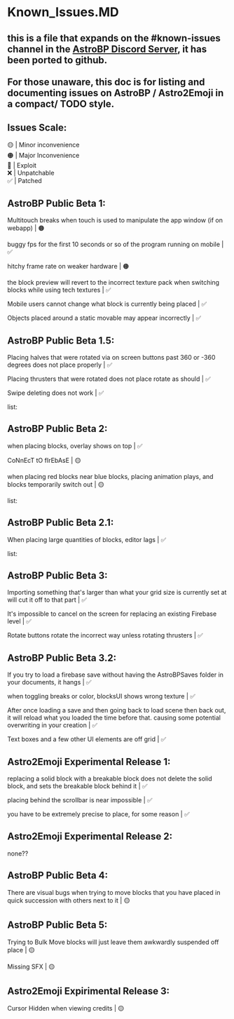 # Known_Issues.MD
## this is a file that expands on the #known-issues channel in the [AstroBP Discord Server](https://discord.gg/nNkDE5HH9M), it has been ported to github.<br><br>For those unaware, this doc is for listing and documenting issues on AstroBP / Astro2Emoji in a compact/ TODO style.

## Issues Scale:
🟡 | Minor inconvenience <br>
🟠 | Major Inconvenience <br>
🔴 | Exploit <br>
❌ | Unpatchable <br>
✅ | Patched <br>

## **AstroBP Public Beta 1:**

Multitouch breaks when touch is used to manipulate the app window (if on webapp) | 🟠

buggy fps for the first 10 seconds or so of the program running on mobile | ✅

hitchy frame rate on weaker hardware | 🟠

the block preview will revert to the incorrect texture pack when switching blocks while using tech textures | ✅

Mobile users cannot change what block is currently being placed | ✅

Objects placed around a static movable may appear incorrectly | ✅

## **AstroBP Public Beta 1.5:**

Placing halves that were rotated via on screen buttons past 360 or -360 degrees does not place properly | ✅

Placing thrusters that were rotated does not place rotate as should | ✅

Swipe deleting does not work | ✅

list:

## **AstroBP Public Beta 2:**

when placing blocks, overlay shows on top | ✅

CoNnEcT tO fIrEbAsE | 🟡

when placing red blocks near blue blocks, placing animation plays, and blocks temporarily switch out | 🟡

list:

## **AstroBP Public Beta 2.1:**

When placing large quantities of blocks, editor lags | ✅

list:

## **AstroBP Public Beta 3:**

Importing something that's larger than what your grid size is currently set at will cut it off to that part | ✅

It's impossible to cancel on the screen for replacing an existing Firebase level | ✅

Rotate buttons rotate the incorrect way unless rotating thrusters | ✅

## **AstroBP Public Beta 3.2:**

If you try to load a firebase save without having the AstroBPSaves folder in your documents, it hangs | ✅

when toggling breaks or color, blocksUI shows wrong texture | ✅

After once loading a save and then going back to load scene then back out, it will reload what you loaded the time before that. causing some potential overwriting in your creation | ✅

Text boxes and a few other UI elements are off grid | ✅

## **Astro2Emoji Experimental Release 1:**

replacing a solid block with a breakable block does not delete the solid block, and sets the breakable block behind it | ✅ 

placing behind the scrollbar is near impossible | ✅ 

you have to be extremely precise to place, for some reason | ✅

## **Astro2Emoji Experimental Release 2:**

none??

## **AstroBP Public Beta 4:**

There are visual bugs when trying to move blocks that you have placed in quick succession with others next to it | 🟡

## **AstroBP Public Beta 5:**

Trying to Bulk Move blocks will just leave them awkwardly suspended off place | 🟡

Missing SFX | 🟡

## Astro2Emoji Expirimental Release 3:

Cursor Hidden when viewing credits | 🟡
